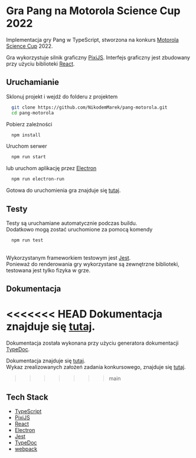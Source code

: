 
# Gra Pang na Motorola Science Cup 2022

Implementacja gry Pang w TypeScript, stworzona na konkurs [Motorola Science Cup](https://science-cup.pl/) 2022.

Gra wykorzystuje silnik graficzny [PixiJS](https://pixijs.com/).
Interfejs graficzny jest zbudowany przy użyciu biblioteki [React](https://reactjs.org/).

## Uruchamianie

Sklonuj projekt i wejdź do folderu z projektem

```bash
  git clone https://github.com/NikodemMarek/pang-motorola.git
  cd pang-motorola
```

Pobierz zależności

```bash
  npm install
```

Uruchom serwer

```bash
  npm run start
```

lub uruchom aplikację przez [Electron](https://www.electronjs.org/)

```bash
  npm run electron-run
```

Gotowa do uruchomienia gra znajduje się [tutaj](https://github.com/NikodemMarek/pang-motorola/tree/build/build).

## Testy

Testy są uruchamiane automatycznie podczas buildu.  
Dodatkowo mogą zostać uruchomione za pomocą komendy

```bash
  npm run test
```

&nbsp;  
Wykorzystanym frameworkiem testowym jest [Jest](https://jestjs.io/).  
Ponieważ do renderowania gry wykorzystane są zewnętrzne biblioteki, testowana jest tylko fizyka w grze.

## Dokumentacja

<<<<<<< HEAD
Dokumentacja znajduje się [tutaj](https://nikodemmarek.github.io/pang-motorola/).
=======
Dokumentacja została wykonana przy użyciu generatora dokumentacji [TypeDoc](https://typedoc.org/).

Dokumentacja znajduje się [tutaj](https://nikodemmarek.github.io/pang-motorola/).  
Wykaz zrealizowanych założeń zadania konkursowego, znajduje się [tutaj](https://github.com/NikodemMarek/pang-motorola/wiki/Za%C5%82o%C5%BCenia-konkursowe).
>>>>>>> main
## Tech Stack

- [TypeScript](https://www.typescriptlang.org/)
- [PixiJS](https://pixijs.com/)
- [React](https://reactjs.org/)
- [Electron](https://www.electronjs.org/)
- [Jest](https://jestjs.io/)
- [TypeDoc](https://typedoc.org/)
- [webpack](https://webpack.js.org/)